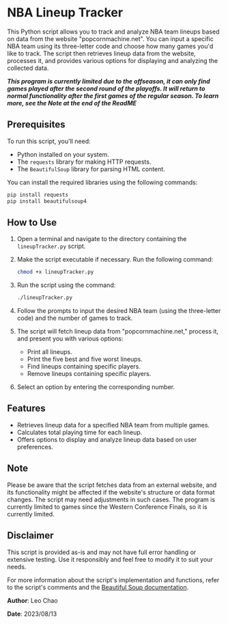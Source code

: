 # NBA Lineup Tracker

This Python script allows you to track and analyze NBA team lineups based on data from the website "popcornmachine.net". You can input a specific NBA team using its three-letter code and choose how many games you'd like to track. The script then retrieves lineup data from the website, processes it, and provides various options for displaying and analyzing the collected data.

***This program is currently limited due to the offseason, it can only find games played after the second round of the playoffs. It will return to normal functionality after the first games of the regular season. To learn more, see the Note at the end of the ReadME***

## Prerequisites

To run this script, you'll need:

- Python installed on your system.
- The `requests` library for making HTTP requests.
- The `BeautifulSoup` library for parsing HTML content.

You can install the required libraries using the following commands:

```bash
pip install requests
pip install beautifulsoup4
```

## How to Use

1. Open a terminal and navigate to the directory containing the `lineupTracker.py` script.

2. Make the script executable if necessary. Run the following command:

   ```bash
   chmod +x lineupTracker.py
   ```

3. Run the script using the command:

   ```bash
   ./lineupTracker.py
   ```

4. Follow the prompts to input the desired NBA team (using the three-letter code) and the number of games to track.

5. The script will fetch lineup data from "popcornmachine.net," process it, and present you with various options:

   - Print all lineups.
   - Print the five best and five worst lineups.
   - Find lineups containing specific players.
   - Remove lineups containing specific players.

6. Select an option by entering the corresponding number.

## Features

- Retrieves lineup data for a specified NBA team from multiple games.
- Calculates total playing time for each lineup.
- Offers options to display and analyze lineup data based on user preferences.

## Note

Please be aware that the script fetches data from an external website, and its functionality might be affected if the website's structure or data format changes. The script may need adjustments in such cases.
The program is currently limited to games since the Western Conference Finals, so it is currently limited.

## Disclaimer

This script is provided as-is and may not have full error handling or extensive testing. Use it responsibly and feel free to modify it to suit your needs.

For more information about the script's implementation and functions, refer to the script's comments and the [Beautiful Soup documentation](https://www.crummy.com/software/BeautifulSoup/bs4/doc/).

**Author**: Leo Chao

**Date**: 2023/08/13
